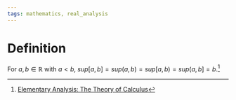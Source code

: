 ```yaml
---
tags: mathematics, real_analysis
---
```


# Definition

For $a, b \in \mathbb{R}$ with $a < b$, $sup[a, b] = sup(a, b) = sup[a, b) = sup(a, b] = b$.[^1]

[^1]: [Elementary Analysis: The Theory of Calculus](zotero://open-pdf/library/items/GUY2WR3V?page=34)